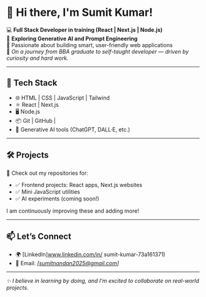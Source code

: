 # 👋 Hi there, I'm Sumit Kumar!

💻 **Full Stack Developer in training (React | Next.js | Node.js)**  
🤖 **Exploring Generative AI and Prompt Engineering**  
🎯 Passionate about building smart, user-friendly web applications  
📌 *On a journey from BBA graduate to self-taught developer — driven by curiosity and hard work.*

---

## 🚀 **Tech Stack**
- 🌐 HTML | CSS | JavaScript | Tailwind
- ⚛️ React | Next.js
- 🖥️ Node.js
- 📦 Git | GitHub |
- 🤖 Generative AI tools (ChatGPT, DALL·E, etc.)

---

## 🛠 **Projects**
👀 Check out my repositories for:
- ✅ Frontend projects: React apps, Next.js websites  
- ✅ Mini JavaScript utilities  
- ✅ AI experiments (coming soon!)

I am continuously improving these and adding more!

---

## 📫 **Let’s Connect**
- 🌍 [LinkedIn]www.linkedin.com/in/
sumit-kumar-73a161371) 
- 📧 Email: *[sumitnandan2025@gmail.com]*  

---

_✨ I believe in learning by doing, and I’m excited to collaborate on real-world projects._  
